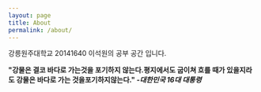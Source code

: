 ```yaml
---
layout: page
title: About
permalink: /about/
---
```


강릉원주대학교 20141640 이석원의 공부 공간 입니다.

**"강물은 결코 바다로 가는것을 포기하지 않는다.평지에서도 굽이쳐 흐를 때가 있을지라도 강물은 바다로 가는 것을포기하지않는다." _-대한민국 16대 대통령_**

